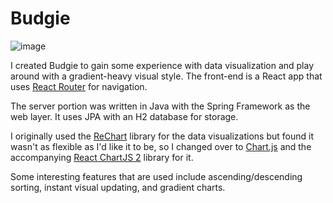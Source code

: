 # Budgie

![image](https://github.com/mattcaloger/Budgie/assets/3233613/6a452126-105a-426c-8d5e-d20a4d53d353)

I created Budgie to gain some experience with data visualization and play around with a gradient-heavy visual style. The front-end is a React app that uses [React Router](https://reactrouter.com/) for navigation.

The server portion was written in Java with the Spring Framework as the web layer. It uses JPA with an H2 database for storage.

I originally used the [ReChart](https://recharts.org/en-US/) library for the data visualizations but found it wasn't as flexible as I'd like it to be, so I changed over to [Chart.js](https://www.chartjs.org/) and the accompanying [React ChartJS 2](https://github.com/reactchartjs/react-chartjs-2) library for it.

Some interesting features that are used include ascending/descending sorting, instant visual updating, and gradient charts.
